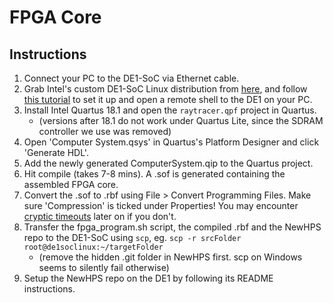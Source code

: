 # FPGA Core

## Instructions
1. Connect your PC to the DE1-SoC via Ethernet cable.
2. Grab Intel's custom DE1-SoC Linux distribution from [here](https://ftp.intel.com/Public/Pub/fpgaup/pub/Teaching_Materials/current/SD_Images/DE1-SoC.zip), and follow [this tutorial](https://ftp.intel.com/Public/Pub/fpgaup/pub/Intel_Material/17.0/Tutorials/Linux_On_DE_Series_Boards.pdf) to set it up and open a remote shell to the DE1 on your PC.
3. Install Intel Quartus 18.1 and open the `raytracer.qpf` project in Quartus.
   - (versions after 18.1 do not work under Quartus Lite, since the SDRAM controller we use was removed)
5. Open 'Computer System.qsys' in Quartus's Platform Designer and click 'Generate HDL'.
6. Add the newly generated ComputerSystem.qip to the Quartus project.
7. Hit compile (takes 7-8 mins). A .sof is generated containing the assembled FPGA core.
8. Convert the .sof to .rbf using File > Convert Programming Files. Make sure 'Compression' is ticked under Properties! You may encounter [cryptic timeouts](https://community.intel.com/t5/Intel-High-Level-Design/altera-fpga-manager-ff706000-fpgamgr-timeout/m-p/1146465) later on if you don't.
9. Transfer the fpga_program.sh script, the compiled .rbf and the NewHPS repo to the DE1-SoC using `scp`, eg. `scp -r srcFolder root@de1soclinux:~/targetFolder`
    - (remove the hidden .git folder in NewHPS first. scp on Windows seems to silently fail otherwise)
11. Setup the NewHPS repo on the DE1 by following its README instructions. 
